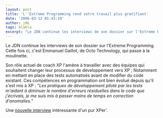 ```yaml
---
layout: post
title: 'L''Extreme Programming rend votre travail plus gratifiant'
date: '2006-03-12 01:43:19'
author: j0k
tags: blabla
excerpt: "Le JDN continue les interviews de son dossier sur l'Extreme Programming.   Cette fois ci, c'est Emmanuel Gaillot, de Octo Technology, qui passe à la moulinette.  \n  \nSon rôle actuel de coach XP l'amène à travailler avec des équipes qui souhaitent changer leur processus de développement vers XP ; Notamment en mettant en place des tests automatisés avant de      …"
---
```


Le JDN continue les interviews de son dossier sur l'Extreme Programming.   Cette fois ci, c'est Emmanuel Gaillot, de Octo Technology, qui passe à la moulinette.

Son rôle actuel de coach XP l'amène à travailler avec des équipes qui souhaitent changer leur processus de développement vers XP ; Notamment en mettant en place des tests automatisés avant de modifier du code existant.   Ces compétences en programmation ont bien évolué depuis qu'il s'est mis à XP : &quot;*Les pratiques de développement piloté par les tests m'aidant à diminuer le nombre d'erreurs résiduelles dans le code que j'écrivais, je me suis mis à passer moins de temps en correction d'anomalies.*&quot;

Une [nouvelle interview](http://developpeur.journaldunet.com/itws/060308-itw-octo-gaillot.shtml) intéressante d'un pur XPer'.
